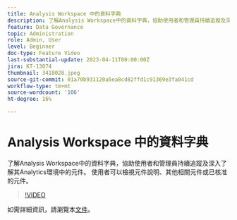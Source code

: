 ```yaml
---
title: Analysis Workspace 中的資料字典
description: 了解Analysis Workspace中的資料字典，協助使用者和管理員持續追蹤及深入了解其Analytics環境中的元件。 使用者可以檢視元件說明、其他相關元件或已核准的元件。
feature: Data Governance
topic: Administration
role: Admin, User
level: Beginner
doc-type: Feature Video
last-substantial-update: 2023-04-11T00:00:00Z
jira: KT-13074
thumbnail: 3418028.jpeg
source-git-commit: 01a70b931120a5ea8cd82ffd1c91369e3fa041cd
workflow-type: tm+mt
source-wordcount: '106'
ht-degree: 16%

---
```



# Analysis Workspace 中的資料字典

了解Analysis Workspace中的資料字典，協助使用者和管理員持續追蹤及深入了解其Analytics環境中的元件。 使用者可以檢視元件說明、其他相關元件或已核准的元件。

>[!VIDEO](https://video.tv.adobe.com/v/3418028/?quality=12&learn=on)

如需詳細資訊，請瀏覽本[文件](https://experienceleague.adobe.com/docs/analytics/analyze/analysis-workspace/components/data-dictionary/data-dictionary-overview.html?lang=en)。
